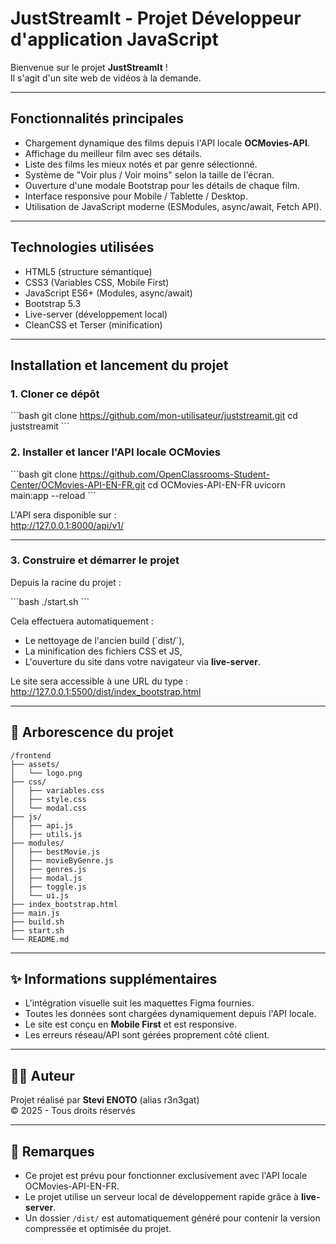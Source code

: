 # JustStreamIt - Projet Développeur d'application JavaScript

Bienvenue sur le projet **JustStreamIt** !  
Il s'agit d'un site web de vidéos à la demande.

---

## Fonctionnalités principales

- Chargement dynamique des films depuis l'API locale **OCMovies-API**.
- Affichage du meilleur film avec ses détails.
- Liste des films les mieux notés et par genre sélectionné.
- Système de "Voir plus / Voir moins" selon la taille de l'écran.
- Ouverture d'une modale Bootstrap pour les détails de chaque film.
- Interface responsive pour Mobile / Tablette / Desktop.
- Utilisation de JavaScript moderne (ESModules, async/await, Fetch API).

---

## Technologies utilisées

- HTML5 (structure sémantique)
- CSS3 (Variables CSS, Mobile First)
- JavaScript ES6+ (Modules, async/await)
- Bootstrap 5.3
- Live-server (développement local)
- CleanCSS et Terser (minification)

---

## Installation et lancement du projet

### 1. Cloner ce dépôt

\`\`\`bash
git clone https://github.com/mon-utilisateur/juststreamit.git
cd juststreamit
\`\`\`

### 2. Installer et lancer l'API locale OCMovies

\`\`\`bash
git clone https://github.com/OpenClassrooms-Student-Center/OCMovies-API-EN-FR.git
cd OCMovies-API-EN-FR
uvicorn main:app --reload
\`\`\`

L'API sera disponible sur :  
http://127.0.0.1:8000/api/v1/

---

### 3. Construire et démarrer le projet

Depuis la racine du projet :

\`\`\`bash
./start.sh
\`\`\`

Cela effectuera automatiquement :
- Le nettoyage de l'ancien build (\`dist/\`),
- La minification des fichiers CSS et JS,
- L'ouverture du site dans votre navigateur via **live-server**.

Le site sera accessible à une URL du type :  
http://127.0.0.1:5500/dist/index_bootstrap.html

---
## 📂 Arborescence du projet

```text
/frontend
├── assets/
│   └── logo.png
├── css/
│   ├── variables.css
│   ├── style.css
│   └── modal.css
├── js/
│   ├── api.js
│   ├── utils.js
├── modules/
│   ├── bestMovie.js
│   ├── movieByGenre.js
│   ├── genres.js
│   ├── modal.js
│   ├── toggle.js
│   └── ui.js
├── index_bootstrap.html
├── main.js
├── build.sh
├── start.sh
└── README.md
```
---

## ✨ Informations supplémentaires

- L'intégration visuelle suit les maquettes Figma fournies.
- Toutes les données sont chargées dynamiquement depuis l'API locale.
- Le site est conçu en **Mobile First** et est responsive.
- Les erreurs réseau/API sont gérées proprement côté client.

---

## 👨‍💻 Auteur

Projet réalisé par **Stevi ENOTO** (alias r3n3gat)  
© 2025 - Tous droits réservés

---

## 📝 Remarques

- Ce projet est prévu pour fonctionner exclusivement avec l'API locale OCMovies-API-EN-FR.
- Le projet utilise un serveur local de développement rapide grâce à **live-server**.
- Un dossier `/dist/` est automatiquement généré pour contenir la version compressée et optimisée du projet.
